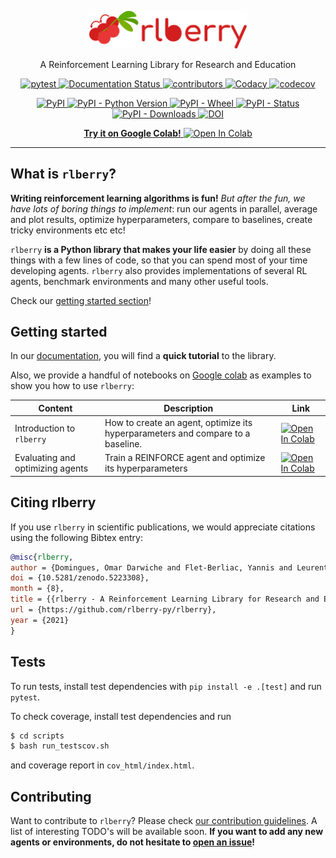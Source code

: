 <!-- Logo -->
<p align="center">
   <img src="https://raw.githubusercontent.com/rlberry-py/rlberry/main/assets/logo_wide.svg" width="50%">
</p>

<!-- Short description -->
<p align="center">
   A Reinforcement Learning Library for Research and Education
</p>

<!-- The badges -->
<p align="center">
   <a href="https://github.com/rlberry-py/rlberry/workflows/test/badge.svg">
      <img alt="pytest" src="https://github.com/rlberry-py/rlberry/workflows/test/badge.svg">
   </a>
   <a href='https://rlberry.readthedocs.io/en/latest/?badge=latest'>
      <img alt="Documentation Status" src="https://readthedocs.org/projects/rlberry/badge/?version=latest">
   </a>
   <a href="https://img.shields.io/github/contributors/rlberry-py/rlberry">
      <img alt="contributors" src="https://img.shields.io/github/contributors/rlberry-py/rlberry">
   </a>
   <a href="https://app.codacy.com/gh/rlberry-py/rlberry?utm_source=github.com&utm_medium=referral&utm_content=rlberry-py/rlberry&utm_campaign=Badge_Grade">
      <img alt="Codacy" src="https://api.codacy.com/project/badge/Grade/27e91674d18a4ac49edf91c339af1502">
   </a>
   <a href="https://codecov.io/gh/rlberry-py/rlberry">
      <img alt="codecov" src="https://codecov.io/gh/rlberry-py/rlberry/branch/main/graph/badge.svg?token=TIFP7RUD75">
   </a>
</p>

<p align="center">
   <a href="https://pypi.org/project/rlberry/">
      <img alt="PyPI" src="https://img.shields.io/pypi/v/rlberry">
   </a>
   <a href="https://img.shields.io/pypi/pyversions/rlberry">
      <img alt="PyPI - Python Version" src="https://img.shields.io/pypi/pyversions/rlberry">
   </a>
   <a href="https://img.shields.io/pypi/wheel/rlberry">
      <img alt="PyPI - Wheel" src="https://img.shields.io/pypi/wheel/rlberry">
   </a>
   <a href="https://img.shields.io/pypi/status/rlberry">
      <img alt="PyPI - Status" src="https://img.shields.io/pypi/status/rlberry">
   </a>
   <a href="https://img.shields.io/pypi/dm/rlberry">
      <img alt="PyPI - Downloads" src="https://img.shields.io/pypi/dm/rlberry">
   </a>
   <a href="https://zenodo.org/badge/latestdoi/304451364">
      <img src="https://zenodo.org/badge/304451364.svg" alt="DOI">
   </a>
</p>

<p align="center">
   <a href="https://colab.research.google.com/github/rlberry-py/rlberry/blob/main/notebooks/introduction_to_rlberry.ipynb">
      <b>Try it on Google Colab!</b>
      <img alt="Open In Colab" src="https://colab.research.google.com/assets/colab-badge.svg">
   </a>
</p>

<!-- Horizontal rule -->
<hr>

<!-- Table of content -->



## What is `rlberry`? 

**Writing reinforcement learning algorithms is fun!** *But after the fun, we have lots of boring things to implement*: run our agents in parallel, average and plot results, optimize hyperparameters, compare to baselines, create tricky environments etc etc!

`rlberry` **is a Python library that makes your life easier** by doing all these things with a few lines of code, so that you can spend most of your time developing agents.
`rlberry` also provides implementations of several RL agents, benchmark environments and many other useful tools.

Check our [getting started section](#getting-started)!


## Getting started

In our [documentation](https://rlberry.readthedocs.io/en/latest/), you will find a **quick tutorial** to the library.

Also, we provide a handful of notebooks on [Google colab](https://colab.research.google.com/) as examples to show you how to use `rlberry`:

| Content | Description | Link |
|-|-|-|
| Introduction to `rlberry` | How to create an agent, optimize its hyperparameters and compare to a baseline. | <a href="https://colab.research.google.com/github/rlberry-py/rlberry/blob/main/notebooks/introduction_to_rlberry.ipynb"><img alt="Open In Colab" src="https://colab.research.google.com/assets/colab-badge.svg"></a> |
| Evaluating and optimizing agents  | Train a REINFORCE agent and optimize its hyperparameters |  <a href="https://colab.research.google.com/github/rlberry-py/rlberry/blob/main/notebooks/rlberry_evaluate_and_optimize_agent.ipynb"><img alt="Open In Colab" src="https://colab.research.google.com/assets/colab-badge.svg"></a>




## Citing rlberry

If you use `rlberry` in scientific publications, we would appreciate citations using the following Bibtex entry:

```bibtex
@misc{rlberry,
author = {Domingues, Omar Darwiche and Flet-Berliac, Yannis and Leurent, Edouard and M{\'e}nard, Pierre and Shang, Xuedong and Valko, Michal},
doi = {10.5281/zenodo.5223308},
month = {8},
title = {{rlberry - A Reinforcement Learning Library for Research and Education}},
url = {https://github.com/rlberry-py/rlberry},
year = {2021}
}
```

## Tests

To run tests, install test dependencies with `pip install -e .[test]` and run `pytest`. 

To check coverage, install test dependencies and run 

```bash 
$ cd scripts
$ bash run_testscov.sh
```
and coverage report in `cov_html/index.html`.

## Contributing

Want to contribute to `rlberry`? Please check [our contribution guidelines](CONTRIBUTING.md). A list of interesting TODO's will be available soon. **If you want to add any new agents or environments, do not hesitate to [open an issue](https://github.com/rlberry-py/rlberry/issues/new/choose)!**
